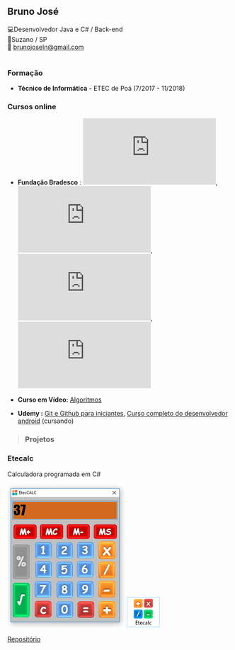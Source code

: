 ## Bruno José<br>
:computer:Desenvolvedor Java e C# / Back-end<br>
:european_post_office:Suzano / SP<br>
:email: brunojoseln@gmail.com</br></br>

### Formação

* **Técnico de Informática**  - ETEC de Poá (7/2017 - 11/2018)

### Cursos online


* **Fundação Bradesco** :                                                                                                        ![C#](https://github.com/brunojoseln/Curriculo/blob/master/Certificados/Certificado%20C%23.pdf), ![Modelagem de dados](https://github.com/brunojoseln/Curriculo/blob/master/Certificados/Certificado%20-%20Modelagem%20de%20dados.pdf),                                                                         ![Ilustração e design gráfico](https://github.com/brunojoseln/Curriculo/blob/master/Certificados/Certificado%20-%20Ilustra%C3%A7%C3%A3o%20e%20Design%20Gr%C3%A1fico%20para%20web.pdf),                                                                     ![Windows 7](https://github.com/brunojoseln/Curriculo/blob/master/Certificados/Certificado%20Windows%207.pdf)<br>

* **Curso em Vídeo:** [Algoritmos](https://github.com/brunojoseln/Curriculo/blob/master/Certificados/Certificado.jpeg)<br>

* **Udemy :** [Git e Github para iniciantes](https://www.udemy.com/git-e-github-para-iniciantes/), [Curso completo do desenvolvedor android](https://www.udemy.com/curso-completo-do-desenvolvedor-android/) (cursando)<br>

>### Projetos

### Etecalc
Calculadora programada em C#

![Eteccalc](https://github.com/brunojoseln/Curriculo/blob/master/imagens/Programa.png)
![Eteccalc](https://github.com/brunojoseln/Curriculo/blob/master/imagens/icone.png)


[Repositório](https://github.com/brunojoseln/EtecCalc)
